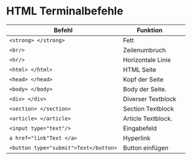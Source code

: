 # HTML Terminalbefehle

Befehl                                       | Funktion                                                           |     |
| ------------------------------------------ | ------------------------------------------------------------------ | --- |
|`<strong> </strong>`                        | Fett                                                               |     |
|`<br/>`                                     | Zeilenumbruch                                                      |     |
|`<hr/>`                                     | Horizontale Linie                                                  |     |
|`<html> </html>`                            | HTML Seite                                                         |     |
|`<head> </head>`                            | Kopf der Seite                                                     |     |
|`<body> </body>`                            | Body der Seite.                                                    |     |
|`<div> </div>`                              | Diverser Textblock                                                 |     |
|`<section> </section>`                      | Section Textblock                                                  |     |
|`<article> </article>`                      | Article Textblock.                                                 |     |
|`<input type="text"/>`                      | Eingabefeld                                                        |     |
|`a href="link"Text </a>`                    | Hyperlink                                                          |     |
|`<button type="submit">Text</button>`       | Button einfügen                                                    |     |
